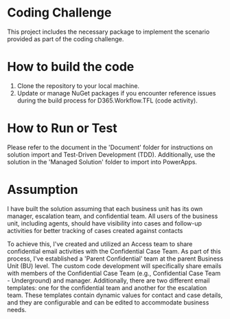 # Coding Challenge
This project includes the necessary package to implement the scenario provided as part of the coding challenge.

# How to build the code
1. Clone the repository to your local machine.
2. Update or manage NuGet packages if you encounter reference issues during the build process for D365.Workflow.TFL (code activity).

# How to Run or Test
Please refer to the document in the 'Document' folder for instructions on solution import and Test-Driven Development (TDD). Additionally, use the solution in the 'Managed Solution' folder to import into PowerApps.

# Assumption
I have built the solution assuming that each business unit has its own manager, escalation team, and confidential team. All users of the business unit, including agents, should have visibility into cases and follow-up activities for better tracking of cases created against contacts

To achieve this, I've created and utilized an Access team to share confidential email activities with the Confidential Case Team. As part of this process, I've established a 'Parent Confidential' team at the parent Business Unit (BU) level. The custom code development will specifically share emails with members of the Confidential Case Team (e.g., Confidential Case Team - Underground) and manager. Additionally, there are two different email templates: one for the confidential team and another for the escalation team. These templates contain dynamic values for contact and case details, and they are configurable and can be edited to accommodate business needs.
